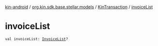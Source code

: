 [kin-android](../../index.md) / [org.kin.sdk.base.stellar.models](../index.md) / [KinTransaction](index.md) / [invoiceList](./invoice-list.md)

# invoiceList

`val invoiceList: `[`InvoiceList`](../../org.kin.sdk.base.models/-invoice-list/index.md)`?`